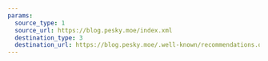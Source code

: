 ```yaml
---
params:
  source_type: 1
  source_url: https://blog.pesky.moe/index.xml
  destination_type: 3
  destination_url: https://blog.pesky.moe/.well-known/recommendations.opml
---
```

